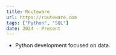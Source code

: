 ```yaml
---
title: Routeware
url: https://routeware.com
tags: ["Python", "SQL"]
date: 2024 - Present
---
```


* Python development focused on data.